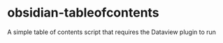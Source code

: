 # obsidian-tableofcontents
A simple table of contents script that requires the Dataview plugin to run
